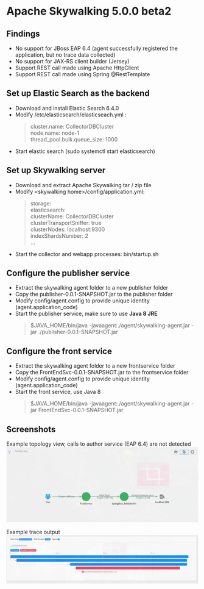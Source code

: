# Apache Skywalking 5.0.0 beta2

## Findings
* No support for JBoss EAP 6.4 (agent successfully registered the application, but no trace data collected)
* No support for JAX-RS client builder (Jersey)
* Support REST call made using Apache HttpClient
* Support REST call made using Spring @RestTemplate
  
## Set up Elastic Search as the backend
* Download and install Elastic Search 6.4.0
* Modify /etc/elasticsearch/elasticseach.yml :
    >  cluster.name: CollectorDBCluster  
    node.name: node-1  
    thread_pool.bulk.queue_size: 1000  
* Start elastic search (sudo systemctl start elasticsearch)

## Set up Skywalking server
* Download and extract Apache Skywalking tar / zip file
* Modify \<skywalking home\>/config/application.yml:
  >  storage:  
       elasticsearch:  
         clusterName: CollectorDBCluster  
         clusterTransportSniffer: true  
         clusterNodes: localhost:9300  
         indexShardsNumber: 2  
         ...  
* Start the collector and webapp processes: bin/startup.sh

## Configure the publisher service
* Extract the skywalking agent folder to a new publisher folder
* Copy the publisher-0.0.1-SNAPSHOT.jar to the publisher folder
* Modify config/agent.config to provide unique identity (agent.application_code)
* Start the publisher service, make sure to use **Java 8 JRE**
  > $JAVA_HOME/bin/java -javaagent:./agent/skywalking-agent.jar -jar ./publisher-0.0.1-SNAPSHOT.jar


## Configure the front service
* Extract the skywalking agent folder to a new frontservice folder
* Copy the FrontEndSvc-0.0.1-SNAPSHOT.jar to the frontservice folder
* Modify config/agent.config to provide unique identity (agent.application_code)
* Start the front service, use Java 8
  > $JAVA_HOME/bin/java -javaagent:./agent/skywalking-agent.jar -jar FrontEndSvc-0.0.1-SNAPSHOT.jar 


## Screenshots

Example topology view, calls to author service (EAP 6.4) are not detected
![Topology view](skywalk_topology.png)

Example trace output
![Trace output](skywalk_trace.png)